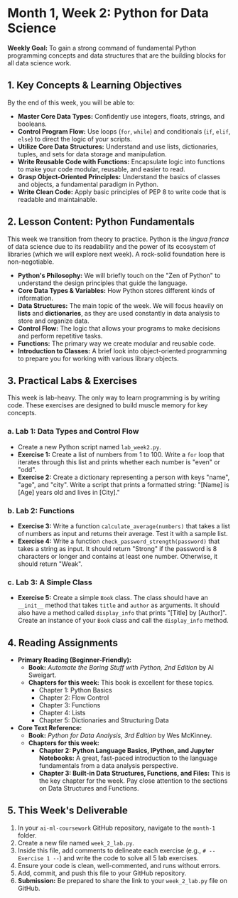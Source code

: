 # Month 1, Week 2: Python for Data Science

**Weekly Goal:** To gain a strong command of fundamental Python
programming concepts and data structures that are the building blocks
for all data science work.

## 1. Key Concepts & Learning Objectives

By the end of this week, you will be able to:

-   **Master Core Data Types:** Confidently use integers, floats,
    strings, and booleans.
-   **Control Program Flow:** Use loops (`for`, `while`) and
    conditionals (`if`, `elif`, `else`) to direct the logic of your
    scripts.
-   **Utilize Core Data Structures:** Understand and use lists,
    dictionaries, tuples, and sets for data storage and manipulation.
-   **Write Reusable Code with Functions:** Encapsulate logic into
    functions to make your code modular, reusable, and easier to read.
-   **Grasp Object-Oriented Principles:** Understand the basics of
    classes and objects, a fundamental paradigm in Python.
-   **Write Clean Code:** Apply basic principles of PEP 8 to write code
    that is readable and maintainable.

## 2. Lesson Content: Python Fundamentals

This week we transition from theory to practice. Python is the *lingua
franca* of data science due to its readability and the power of its
ecosystem of libraries (which we will explore next week). A rock-solid
foundation here is non-negotiable.

-   **Python's Philosophy:** We will briefly touch on the "Zen of
    Python" to understand the design principles that guide the language.
-   **Core Data Types & Variables:** How Python stores different kinds
    of information.
-   **Data Structures:** The main topic of the week. We will focus
    heavily on **lists** and **dictionaries**, as they are used
    constantly in data analysis to store and organize data.
-   **Control Flow:** The logic that allows your programs to make
    decisions and perform repetitive tasks.
-   **Functions:** The primary way we create modular and reusable code.
-   **Introduction to Classes:** A brief look into object-oriented
    programming to prepare you for working with various library objects.

## 3. Practical Labs & Exercises

This week is lab-heavy. The only way to learn programming is by writing
code. These exercises are designed to build muscle memory for key
concepts.

### a. Lab 1: Data Types and Control Flow

-   Create a new Python script named `lab_week2.py`.
-   **Exercise 1:** Create a list of numbers from 1 to 100. Write a
    `for` loop that iterates through this list and prints whether each
    number is "even" or "odd".
-   **Exercise 2:** Create a dictionary representing a person with keys
    "name", "age", and "city". Write a script that prints a formatted
    string: "\[Name\] is \[Age\] years old and lives in \[City\]."

### b. Lab 2: Functions

-   **Exercise 3:** Write a function `calculate_average(numbers)` that
    takes a list of numbers as input and returns their average. Test it
    with a sample list.
-   **Exercise 4:** Write a function `check_password_strength(password)`
    that takes a string as input. It should return "Strong" if the
    password is 8 characters or longer and contains at least one number.
    Otherwise, it should return "Weak".

### c. Lab 3: A Simple Class

-   **Exercise 5:** Create a simple `Book` class. The class should have
    an `__init__` method that takes `title` and `author` as arguments.
    It should also have a method called `display_info` that prints
    "\[Title\] by \[Author\]". Create an instance of your `Book` class
    and call the `display_info` method.

## 4. Reading Assignments

-   **Primary Reading (Beginner-Friendly):**
    -   **Book:** *Automate the Boring Stuff with Python, 2nd Edition*
        by Al Sweigart.
    -   **Chapters for this week:** This book is excellent for these
        topics.
        -   Chapter 1: Python Basics
        -   Chapter 2: Flow Control
        -   Chapter 3: Functions
        -   Chapter 4: Lists
        -   Chapter 5: Dictionaries and Structuring Data
-   **Core Text Reference:**
    -   **Book:** *Python for Data Analysis, 3rd Edition* by Wes
        McKinney.
    -   **Chapters for this week:**
        -   **Chapter 2: Python Language Basics, IPython, and Jupyter
            Notebooks:** A great, fast-paced introduction to the
            language fundamentals from a data analysis perspective.
        -   **Chapter 3: Built-in Data Structures, Functions, and
            Files:** This is the key chapter for the week. Pay close
            attention to the sections on Data Structures and Functions.

## 5. This Week's Deliverable

1.  In your `ai-ml-coursework` GitHub repository, navigate to the
    `month-1` folder.
2.  Create a new file named `week_2_lab.py`.
3.  Inside this file, add comments to delineate each exercise (e.g.,
    `# -- Exercise 1 --`) and write the code to solve all 5 lab
    exercises.
4.  Ensure your code is clean, well-commented, and runs without errors.
5.  Add, commit, and push this file to your GitHub repository.
6.  **Submission:** Be prepared to share the link to your
    `week_2_lab.py` file on GitHub.
